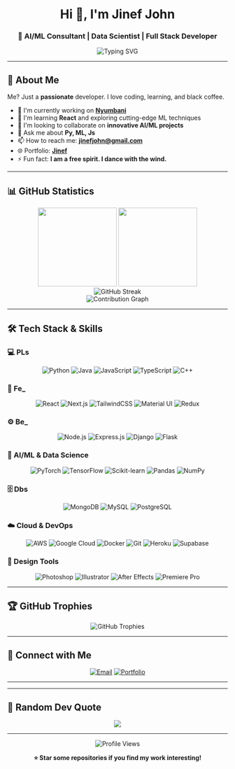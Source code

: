 <div align="center">

# Hi 👋, I'm Jinef John

### 🚀 AI/ML Consultant | Data Scientist | Full Stack Developer

<img src="https://readme-typing-svg.herokuapp.com?font=Fira+Code&size=22&duration=3000&pause=1000&color=00D9FF&center=true&vCenter=true&width=435&lines=AI%2FML+Consultant;Data+Scientist;Full+Stack+Developer;Python+%7C+Java+%7C+JavaScript;Always+learning+new+things!" alt="Typing SVG" />

</div>

---

## 🌟 About Me

Me? Just a  **passionate** developer. I love coding, learning, and black coffee.

- 🔭 I'm currently working on **[Nyumbani](https://main.d1fdqtm1sq1vr1.amplifyapp.com/)**
- 🌱 I'm learning **React** and exploring cutting-edge ML techniques
- 👯 I'm looking to collaborate on **innovative AI/ML projects**
- 💬 Ask me about **Py, ML, Js**
- 📫 How to reach me: **[jinefjohn@gmail.com](mailto:jinefjohn@gmail.com)**
- 🌐 Portfolio: **[Jinef](https://jinef.netlify.app/)**
- ⚡ Fun fact: **I am a free spirit. I dance with the wind.**

---

## 📊 GitHub Statistics

<div align="center">
  <img height="180em" src="https://github-readme-stats.vercel.app/api?username=jinef-john&show_icons=true&theme=radical&include_all_commits=true&count_private=true&hide_border=true"/>
  <img height="180em" src="https://github-readme-stats.vercel.app/api/top-langs/?username=jinef-john&layout=compact&langs_count=8&theme=radical&hide_border=true"/>
</div>

<div align="center">
  <img src="https://github-readme-streak-stats.herokuapp.com/?user=jinef-john&theme=radical&hide_border=true" alt="GitHub Streak" />
</div>

<div align="center">
  <img src="https://github-readme-activity-graph.vercel.app/graph?username=jinef-john&theme=radical&bg_color=0d1117&hide_border=true" alt="Contribution Graph" />
</div>

---

## 🛠️ Tech Stack & Skills

### 💻 PLs
<div align="center">
  <img src="https://img.shields.io/badge/Python-3776AB?style=for-the-badge&logo=python&logoColor=white" alt="Python"/>
  <img src="https://img.shields.io/badge/Java-ED8B00?style=for-the-badge&logo=openjdk&logoColor=white" alt="Java"/>
  <img src="https://img.shields.io/badge/JavaScript-F7DF1E?style=for-the-badge&logo=javascript&logoColor=black" alt="JavaScript"/>
  <img src="https://img.shields.io/badge/TypeScript-007ACC?style=for-the-badge&logo=typescript&logoColor=white" alt="TypeScript"/>
  <img src="https://img.shields.io/badge/C++-00599C?style=for-the-badge&logo=c%2B%2B&logoColor=white" alt="C++"/>
</div>

### 🎨 Fe_ 
<div align="center">
  <img src="https://img.shields.io/badge/React-20232A?style=for-the-badge&logo=react&logoColor=61DAFB" alt="React"/>
  <img src="https://img.shields.io/badge/Next.js-000000?style=for-the-badge&logo=next.js&logoColor=white" alt="Next.js"/>
  <img src="https://img.shields.io/badge/TailwindCSS-38B2AC?style=for-the-badge&logo=tailwind-css&logoColor=white" alt="TailwindCSS"/>
  <img src="https://img.shields.io/badge/Material%20UI-007FFF?style=for-the-badge&logo=mui&logoColor=white" alt="Material UI"/>
  <img src="https://img.shields.io/badge/Redux-593D88?style=for-the-badge&logo=redux&logoColor=white" alt="Redux"/>
</div>

### ⚙️ Be_
<div align="center">
  <img src="https://img.shields.io/badge/Node.js-43853D?style=for-the-badge&logo=node.js&logoColor=white" alt="Node.js"/>
  <img src="https://img.shields.io/badge/Express.js-404D59?style=for-the-badge&logo=express&logoColor=white" alt="Express.js"/>
  <img src="https://img.shields.io/badge/Django-092E20?style=for-the-badge&logo=django&logoColor=white" alt="Django"/>
  <img src="https://img.shields.io/badge/Flask-000000?style=for-the-badge&logo=flask&logoColor=white" alt="Flask"/>
</div>

### 🤖 AI/ML & Data Science
<div align="center">
  <img src="https://img.shields.io/badge/PyTorch-EE4C2C?style=for-the-badge&logo=pytorch&logoColor=white" alt="PyTorch"/>
  <img src="https://img.shields.io/badge/TensorFlow-FF6F00?style=for-the-badge&logo=tensorflow&logoColor=white" alt="TensorFlow"/>
  <img src="https://img.shields.io/badge/scikit--learn-F7931E?style=for-the-badge&logo=scikit-learn&logoColor=white" alt="Scikit-learn"/>
  <img src="https://img.shields.io/badge/Pandas-150458?style=for-the-badge&logo=pandas&logoColor=white" alt="Pandas"/>
  <img src="https://img.shields.io/badge/NumPy-013243?style=for-the-badge&logo=numpy&logoColor=white" alt="NumPy"/>
</div>

### 🗄️ Dbs
<div align="center">
  <img src="https://img.shields.io/badge/MongoDB-4EA94B?style=for-the-badge&logo=mongodb&logoColor=white" alt="MongoDB"/>
  <img src="https://img.shields.io/badge/MySQL-005C84?style=for-the-badge&logo=mysql&logoColor=white" alt="MySQL"/>
  <img src="https://img.shields.io/badge/PostgreSQL-316192?style=for-the-badge&logo=postgresql&logoColor=white" alt="PostgreSQL"/>
</div>

### ☁️ Cloud & DevOps
<div align="center">
  <img src="https://img.shields.io/badge/Amazon%20AWS-FF9900?style=for-the-badge&logo=amazon-aws&logoColor=white" alt="AWS"/>
  <img src="https://img.shields.io/badge/Google%20Cloud-4285F4?style=for-the-badge&logo=google-cloud&logoColor=white" alt="Google Cloud"/>
  <img src="https://img.shields.io/badge/Docker-2496ED?style=for-the-badge&logo=docker&logoColor=white" alt="Docker"/>
  <img src="https://img.shields.io/badge/Git-F05032?style=for-the-badge&logo=git&logoColor=white" alt="Git"/>
  <img src="https://img.shields.io/badge/Heroku-430098?style=for-the-badge&logo=heroku&logoColor=white" alt="Heroku"/>
  <img src="https://img.shields.io/badge/Supabase-3ECF8E?style=for-the-badge&logo=supabase&logoColor=white" alt="Supabase"/>
</div>

### 🎨 Design Tools
<div align="center">
  <img src="https://img.shields.io/badge/Adobe%20Photoshop-31A8FF?style=for-the-badge&logo=adobe%20photoshop&logoColor=white" alt="Photoshop"/>
  <img src="https://img.shields.io/badge/Adobe%20Illustrator-FF9A00?style=for-the-badge&logo=adobe%20illustrator&logoColor=white" alt="Illustrator"/>
  <img src="https://img.shields.io/badge/Adobe%20After%20Effects-9999FF?style=for-the-badge&logo=adobe%20after%20effects&logoColor=white" alt="After Effects"/>
  <img src="https://img.shields.io/badge/Adobe%20Premiere%20Pro-9999FF?style=for-the-badge&logo=adobe%20premiere%20pro&logoColor=white" alt="Premiere Pro"/>
</div>

---

## 🏆 GitHub Trophies

<div align="center">
  <img src="https://github-profile-trophy.vercel.app/?username=jinef-john&theme=radical&no-frame=true&no-bg=false&margin-w=4&row=1" alt="GitHub Trophies"/>
</div>

---

## 🤝 Connect with Me

<div align="center">


[![Email](https://img.shields.io/badge/Email-D14836?style=for-the-badge&logo=gmail&logoColor=white)](mailto:jinefjohn@gmail.com)
[![Portfolio](https://img.shields.io/badge/Portfolio-FF5722?style=for-the-badge&logo=google-chrome&logoColor=white)](https://jinef.netlify.app/)

</div>

---
<!-- 
## 📈 Contribution Activity

  ![GitHub Stats](https://github-readme-stats.vercel.app/api?username=jinef-john&show_icons=true)
 -->

---

## 💭 Random Dev Quote

<div align="center">
  
![](https://quotes-github-readme.vercel.app/api?type=horizontal&theme=radical)

</div>

---

<div align="center">
  <img src="https://komarev.com/ghpvc/?username=jinef-john&label=Profile%20views&color=0e75b6&style=flat" alt="Profile Views" />
  
  **⭐ Star some repositories if you find my work interesting!**
</div>
